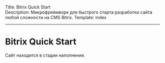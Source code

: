 Title: Bitrix Quick Start  
Description: Микрофреймворк для быстрого старта разработки сайта любой сложности на CMS Bitrix.
Template: index  

----

# Bitrix Quick Start

<div class="alert">
    Сайт находится в стадии наполнения.
</div>
